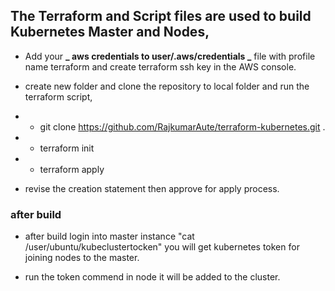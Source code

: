 ## The Terraform and Script files are used to build Kubernetes Master and Nodes,
* Add your **_ aws credentials to user/.aws/credentials _** file with profile name terraform
and create terraform ssh key in the AWS console.

* create new folder and clone the repository to local folder and run the terraform script,

* * git clone https://github.com/RajkumarAute/terraform-kubernetes.git .
* * terraform init
* * terraform apply

* revise the creation statement then approve for apply process.

### after build
* after build login into master instance "cat /user/ubuntu/kubeclustertocken" you will get kubernetes token for joining nodes to the master. 

* run the token commend in node it will be added to the cluster.